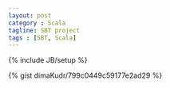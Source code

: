 ```yaml
---
layout: post
category : Scala
tagline: SBT project
tags : [SBT, Scala]
---
```

{% include JB/setup %}

{% gist dimaKudr/799c0449c59177e2ad29 %}
